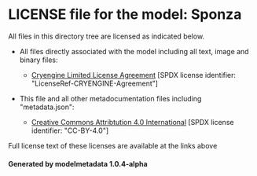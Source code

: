 # LICENSE file for the model: Sponza

All files in this directory tree are licensed as indicated below.

* All files directly associated with the model including all text, image and binary files:

  * [Cryengine Limited License Agreement]("https://www.cryengine.com/ce-terms") [SPDX license identifier: "LicenseRef-CRYENGINE-Agreement"]

* This file and all other metadocumentation files including "metadata.json":

  * [Creative Commons Attribtution 4.0 International]("https://creativecommons.org/licenses/by/4.0/legalcode") [SPDX license identifier: "CC-BY-4.0"]

Full license text of these licenses are available at the links above

#### Generated by modelmetadata 1.0.4-alpha